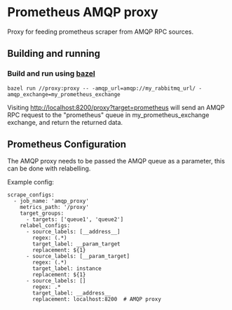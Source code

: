 # Prometheus AMQP proxy

Proxy for feeding prometheus scraper from AMQP RPC sources.

## Building and running

### Build and run using [bazel](http://bazel.io/)

    bazel run //proxy:proxy -- -amqp_url=amqp://my_rabbitmq_url/ -amqp_exchange=my_prometheus_exchange

Visiting [http://localhost:8200/proxy?target=prometheus](http://localhost:8200/proxy?target=prometheus) will send an AMQP RPC
request to the "prometheus" queue in my_prometheus_exchange exchange, and return the returned data.

## Prometheus Configuration

The AMQP proxy needs to be passed the AMQP queue as a parameter, this can be done with relabelling.

Example config:
```
scrape_configs:
  - job_name: 'amqp_proxy'
    metrics_path: '/proxy'
    target_groups:
      - targets: ['queue1', 'queue2']
    relabel_configs:
      - source_labels: [__address__]
        regex: (.*)
        target_label: __param_target
        replacement: ${1}
      - source_labels: [__param_target]
        regex: (.*)
        target_label: instance
        replacement: ${1}
      - source_labels: []
        regex: .*
        target_label: __address__
        replacement: localhost:8200  # AMQP proxy

```
